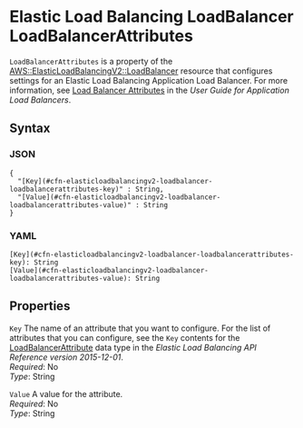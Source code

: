 # Elastic Load Balancing LoadBalancer LoadBalancerAttributes<a name="aws-properties-elasticloadbalancingv2-loadbalancer-loadbalancerattributes"></a>

`LoadBalancerAttributes` is a property of the [AWS::ElasticLoadBalancingV2::LoadBalancer](aws-resource-elasticloadbalancingv2-loadbalancer.md) resource that configures settings for an Elastic Load Balancing Application Load Balancer\. For more information, see [Load Balancer Attributes](https://docs.aws.amazon.com/elasticloadbalancing/latest/application/application-load-balancers.html#load-balancer-attributes) in the *User Guide for Application Load Balancers*\.

## Syntax<a name="w4ab1c21c10d129c25c16b5"></a>

### JSON<a name="aws-properties-elasticloadbalancingv2-loadbalancer-loadbalancerattributes-syntax.json"></a>

```
{
  "[Key](#cfn-elasticloadbalancingv2-loadbalancer-loadbalancerattributes-key)" : String,
  "[Value](#cfn-elasticloadbalancingv2-loadbalancer-loadbalancerattributes-value)" : String
}
```

### YAML<a name="aws-properties-elasticloadbalancingv2-loadbalancer-loadbalancerattributes-syntax.yaml"></a>

```
[Key](#cfn-elasticloadbalancingv2-loadbalancer-loadbalancerattributes-key): String
[Value](#cfn-elasticloadbalancingv2-loadbalancer-loadbalancerattributes-value): String
```

## Properties<a name="w4ab1c21c10d129c25c16b7"></a>

`Key`  <a name="cfn-elasticloadbalancingv2-loadbalancer-loadbalancerattributes-key"></a>
The name of an attribute that you want to configure\. For the list of attributes that you can configure, see the `Key` contents for the [LoadBalancerAttribute](https://docs.aws.amazon.com/elasticloadbalancing/latest/APIReference/API_LoadBalancerAttribute.html) data type in the *Elastic Load Balancing API Reference version 2015\-12\-01*\.  
*Required*: No  
*Type*: String

`Value`  <a name="cfn-elasticloadbalancingv2-loadbalancer-loadbalancerattributes-value"></a>
A value for the attribute\.  
*Required*: No  
*Type*: String
